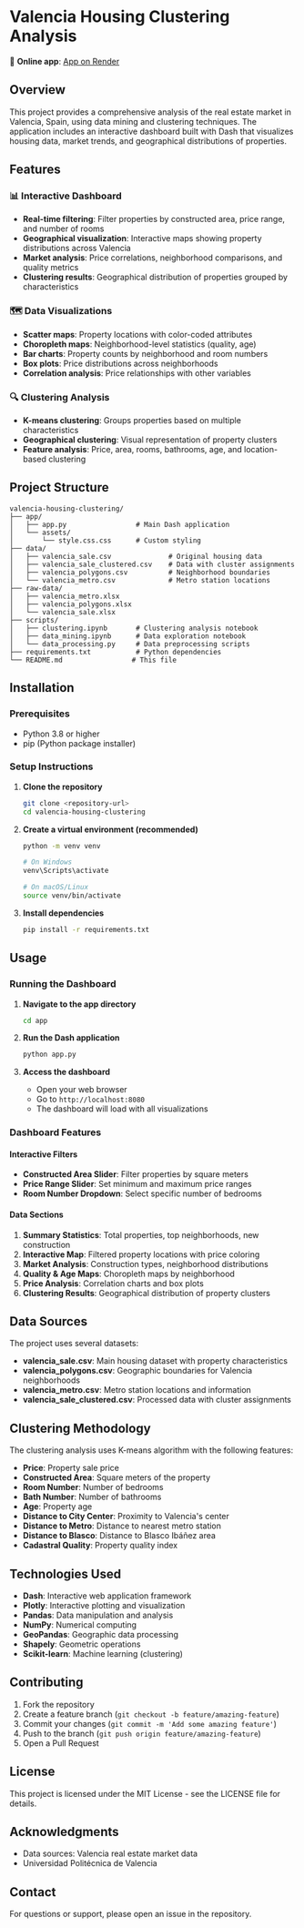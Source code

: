 # Valencia Housing Clustering Analysis

🔗 **Online app**: [App on Render](https://nombre-de-tu-app.onrender.com)

## Overview

This project provides a comprehensive analysis of the real estate market in Valencia, Spain, using data mining and clustering techniques. The application includes an interactive dashboard built with Dash that visualizes housing data, market trends, and geographical distributions of properties.

## Features

### 📊 Interactive Dashboard
- **Real-time filtering**: Filter properties by constructed area, price range, and number of rooms
- **Geographical visualization**: Interactive maps showing property distributions across Valencia
- **Market analysis**: Price correlations, neighborhood comparisons, and quality metrics
- **Clustering results**: Geographical distribution of properties grouped by characteristics

### 🗺️ Data Visualizations
- **Scatter maps**: Property locations with color-coded attributes
- **Choropleth maps**: Neighborhood-level statistics (quality, age)
- **Bar charts**: Property counts by neighborhood and room numbers
- **Box plots**: Price distributions across neighborhoods
- **Correlation analysis**: Price relationships with other variables

### 🔍 Clustering Analysis
- **K-means clustering**: Groups properties based on multiple characteristics
- **Geographical clustering**: Visual representation of property clusters
- **Feature analysis**: Price, area, rooms, bathrooms, age, and location-based clustering

## Project Structure

```
valencia-housing-clustering/
├── app/
│   ├── app.py                 # Main Dash application
│   └── assets/
│       └── style.css.css      # Custom styling
├── data/
│   ├── valencia_sale.csv              # Original housing data
│   ├── valencia_sale_clustered.csv    # Data with cluster assignments
│   ├── valencia_polygons.csv          # Neighborhood boundaries
│   └── valencia_metro.csv             # Metro station locations
├── raw-data/
│   ├── valencia_metro.xlsx
│   ├── valencia_polygons.xlsx
│   └── valencia_sale.xlsx
├── scripts/
│   ├── clustering.ipynb       # Clustering analysis notebook
│   ├── data_mining.ipynb      # Data exploration notebook
│   └── data_processing.py     # Data preprocessing scripts
├── requirements.txt           # Python dependencies
└── README.md                 # This file
```

## Installation

### Prerequisites
- Python 3.8 or higher
- pip (Python package installer)

### Setup Instructions

1. **Clone the repository**
   ```bash
   git clone <repository-url>
   cd valencia-housing-clustering
   ```

2. **Create a virtual environment (recommended)**
   ```bash
   python -m venv venv
   
   # On Windows
   venv\Scripts\activate
   
   # On macOS/Linux
   source venv/bin/activate
   ```

3. **Install dependencies**
   ```bash
   pip install -r requirements.txt
   ```

## Usage

### Running the Dashboard

1. **Navigate to the app directory**
   ```bash
   cd app
   ```

2. **Run the Dash application**
   ```bash
   python app.py
   ```

3. **Access the dashboard**
   - Open your web browser
   - Go to `http://localhost:8080`
   - The dashboard will load with all visualizations

### Dashboard Features

#### Interactive Filters
- **Constructed Area Slider**: Filter properties by square meters
- **Price Range Slider**: Set minimum and maximum price ranges
- **Room Number Dropdown**: Select specific number of bedrooms

#### Data Sections
1. **Summary Statistics**: Total properties, top neighborhoods, new construction
2. **Interactive Map**: Filtered property locations with price coloring
3. **Market Analysis**: Construction types, neighborhood distributions
4. **Quality & Age Maps**: Choropleth maps by neighborhood
5. **Price Analysis**: Correlation charts and box plots
6. **Clustering Results**: Geographical distribution of property clusters

## Data Sources

The project uses several datasets:

- **valencia_sale.csv**: Main housing dataset with property characteristics
- **valencia_polygons.csv**: Geographic boundaries for Valencia neighborhoods
- **valencia_metro.csv**: Metro station locations and information
- **valencia_sale_clustered.csv**: Processed data with cluster assignments

## Clustering Methodology

The clustering analysis uses K-means algorithm with the following features:
- **Price**: Property sale price
- **Constructed Area**: Square meters of the property
- **Room Number**: Number of bedrooms
- **Bath Number**: Number of bathrooms
- **Age**: Property age
- **Distance to City Center**: Proximity to Valencia's center
- **Distance to Metro**: Distance to nearest metro station
- **Distance to Blasco**: Distance to Blasco Ibáñez area
- **Cadastral Quality**: Property quality index

## Technologies Used

- **Dash**: Interactive web application framework
- **Plotly**: Interactive plotting and visualization
- **Pandas**: Data manipulation and analysis
- **NumPy**: Numerical computing
- **GeoPandas**: Geographic data processing
- **Shapely**: Geometric operations
- **Scikit-learn**: Machine learning (clustering)

## Contributing

1. Fork the repository
2. Create a feature branch (`git checkout -b feature/amazing-feature`)
3. Commit your changes (`git commit -m 'Add some amazing feature'`)
4. Push to the branch (`git push origin feature/amazing-feature`)
5. Open a Pull Request

## License

This project is licensed under the MIT License - see the LICENSE file for details.

## Acknowledgments

- Data sources: Valencia real estate market data
- Universidad Politécnica de Valencia

## Contact

For questions or support, please open an issue in the repository.